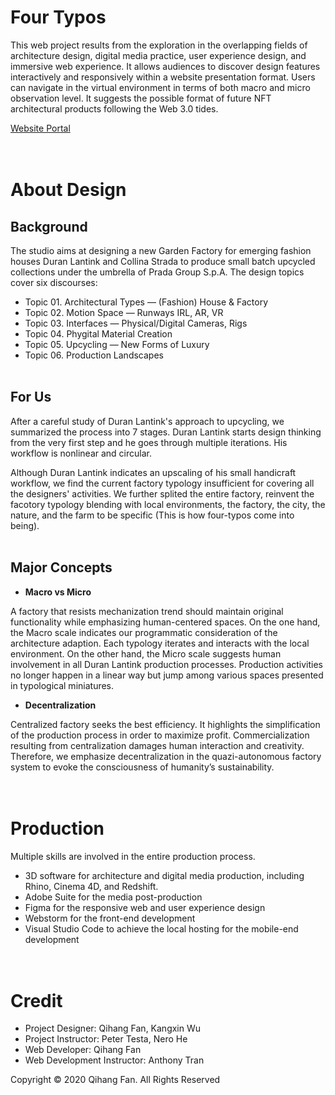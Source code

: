 # Four Typos

This web project results from the exploration in the overlapping fields of architecture design, digital media practice, user experience design, and immersive web experience. It allows audiences to discover design features interactively and responsively within a website presentation format. Users can navigate in the virtual environment in terms of both macro and micro observation level. It suggests the possible format of future NFT architectural products following the Web 3.0 tides.

[Website Portal](https://qihangfan.github.io)
<br><br><br>

# About Design

## Background
The studio aims at designing a new Garden Factory for emerging fashion houses Duran Lantink and Collina Strada to produce small batch upcycled collections under the umbrella of Prada Group S.p.A. The design topics cover six discourses:
  - Topic 01. Architectural Types — (Fashion) House & Factory
  - Topic 02. Motion Space — Runways IRL, AR, VR
  - Topic 03. Interfaces — Physical/Digital Cameras, Rigs
  - Topic 04. Phygital Material Creation
  - Topic 05. Upcycling — New Forms of Luxury
  - Topic 06. Production Landscapes <br><br>

## For Us
After a careful study of Duran Lantink's approach to upcycling, we summarized the process into 7 stages. Duran Lantink starts design thinking from the very first step and he goes through multiple iterations. His workflow is nonlinear and circular.

Although Duran Lantink indicates an upscaling of his small handicraft workflow, we find the current factory typology insufficient for covering all the designers' activities. We further splited the entire factory, reinvent the facotory typology blending with local environments, the factory, the city, the nature, and the farm to be specific (This is how four-typos come into being).
<br><br>

## Major Concepts
- **Macro vs Micro**

A factory that resists mechanization trend should maintain original functionality while emphasizing human-centered spaces. On the one hand, the Macro scale indicates our programmatic consideration of the architecture adaption. Each typology iterates and interacts with the local environment. On the other hand, the Micro scale suggests human involvement in all Duran Lantink production processes. Production activities no longer happen in a linear way but jump among various spaces presented in typological miniatures.

- **Decentralization**

Centralized factory seeks the best efficiency. It highlights the simplification of the production process in order to maximize profit. Commercialization resulting from centralization damages human interaction and creativity. Therefore, we emphasize decentralization in the quazi-autonomous factory system to evoke the consciousness of humanity’s sustainability.
<br><br><br>


# Production
Multiple skills are involved in the entire production process.
  - 3D software for architecture and digital media production, including Rhino, Cinema 4D, and Redshift.
  - Adobe Suite for the media post-production
  - Figma for the responsive web and user experience design
  - Webstorm for the front-end development
  - Visual Studio Code to achieve the local hosting for the mobile-end development
<br><br><br>


# Credit
  - Project Designer: Qihang Fan, Kangxin Wu
  - Project Instructor: Peter Testa, Nero He
  - Web Developer: Qihang Fan
  - Web Development Instructor: Anthony Tran
  
  Copyright © 2020 Qihang Fan. All Rights Reserved
